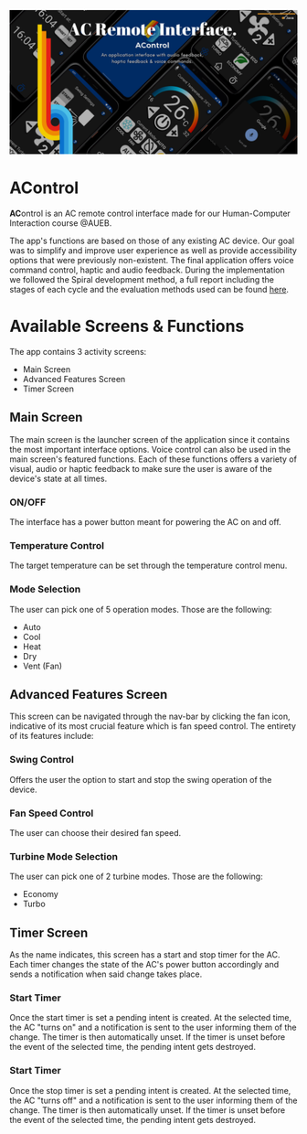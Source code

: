 ![AControl Banner](./AControl.png)

# AControl
**AC**ontrol is an AC remote control interface made for our Human-Computer Interaction course @AUEB. 

The app's functions are based on those of any existing AC device. Our goal was to simplify and improve user experience as well as provide accessibility options that were previously non-existent. The final application offers voice command control, haptic and audio feedback. During the implementation we followed the Spiral development method, a full report including the stages of each cycle and the evaluation methods used can be found [here](./report.pdf). 

# Available Screens & Functions
The app contains 3 activity screens:
- Main Screen
- Advanced Features Screen
- Timer Screen

## Main Screen
The main screen is the launcher screen of the application since it contains the most important interface options. Voice control can also be used in the main screen's featured functions. Each of these functions offers a variety of visual, audio or haptic feedback to make sure the user is aware of the device's state at all times.

### ON/OFF
The interface has a power button meant for powering the AC on and off.

### Temperature Control
The target temperature can be set through the temperature control menu.

### Mode Selection
The user can pick one of 5 operation modes. Those are the following:
- Auto
- Cool
- Heat
- Dry
- Vent (Fan)

## Advanced Features Screen
This screen can be navigated through the nav-bar by clicking the fan icon, indicative of its most crucial feature which is fan speed control. The entirety of its features include:

### Swing Control
Offers the user the option to start and stop the swing operation of the device.

### Fan Speed Control
The user can choose their desired fan speed.

### Turbine Mode Selection
The user can pick one of 2 turbine modes. Those are the following:
- Economy
- Turbo

## Timer Screen
As the name indicates, this screen has a start and stop timer for the AC. Each timer changes the state of the AC's power button accordingly and sends a notification when said change takes place.

### Start Timer
Once the start timer is set a pending intent is created. At the selected time, the AC "turns on" and a notification is sent to the user informing them of the change. The timer is then automatically unset. If the timer is unset before the event of the selected time, the pending intent gets destroyed. 

### Start Timer
Once the stop timer is set a pending intent is created. At the selected time, the AC "turns off" and a notification is sent to the user informing them of the change. The timer is then automatically unset. If the timer is unset before the event of the selected time, the pending intent gets destroyed. 

